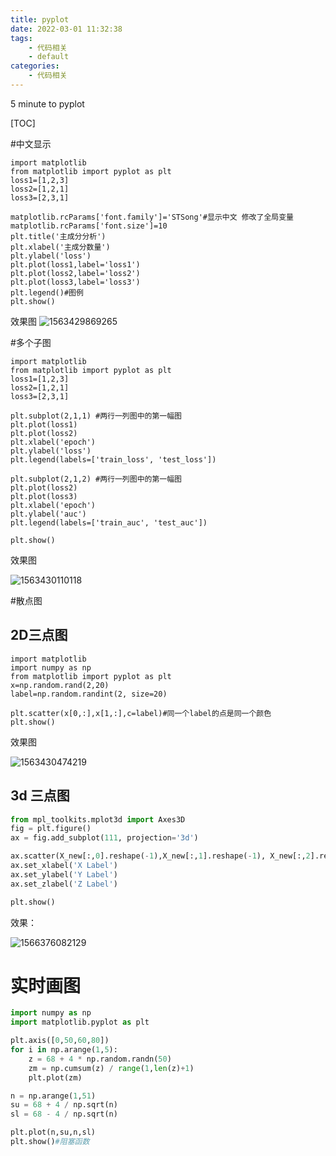 ```yaml
---
title: pyplot
date: 2022-03-01 11:32:38
tags:
    - 代码相关
    - default
categories: 
    - 代码相关
---
```


5 minute to pyplot

<!-- more -->


[TOC]

#中文显示
```
import matplotlib
from matplotlib import pyplot as plt
loss1=[1,2,3]
loss2=[1,2,1]
loss3=[2,3,1]

matplotlib.rcParams['font.family']='STSong'#显示中文 修改了全局变量
matplotlib.rcParams['font.size']=10
plt.title('主成分分析')
plt.xlabel('主成分数量')
plt.ylabel('loss')
plt.plot(loss1,label='loss1')
plt.plot(loss2,label='loss2')
plt.plot(loss3,label='loss3')
plt.legend()#图例
plt.show()
```
效果图
![1563429869265](pics/1563429869265.png)

#多个子图

```
import matplotlib
from matplotlib import pyplot as plt
loss1=[1,2,3]
loss2=[1,2,1]
loss3=[2,3,1]

plt.subplot(2,1,1) #两行一列图中的第一幅图
plt.plot(loss1)
plt.plot(loss2)
plt.xlabel('epoch')
plt.ylabel('loss')
plt.legend(labels=['train_loss', 'test_loss'])

plt.subplot(2,1,2) #两行一列图中的第一幅图
plt.plot(loss2)
plt.plot(loss3)
plt.xlabel('epoch')
plt.ylabel('auc')
plt.legend(labels=['train_auc', 'test_auc'])

plt.show()
```

效果图

![1563430110118](pics/1563430110118.png)

#散点图

## 2D三点图

```
import matplotlib
import numpy as np
from matplotlib import pyplot as plt
x=np.random.rand(2,20)
label=np.random.randint(2, size=20)

plt.scatter(x[0,:],x[1,:],c=label)#同一个label的点是同一个颜色
plt.show()
```

效果图

![1563430474219](./pics/1563430474219.png)

## 3d 三点图

```python
from mpl_toolkits.mplot3d import Axes3D
fig = plt.figure()
ax = fig.add_subplot(111, projection='3d')

ax.scatter(X_new[:,0].reshape(-1),X_new[:,1].reshape(-1), X_new[:,2].reshape(-1))
ax.set_xlabel('X Label')
ax.set_ylabel('Y Label')
ax.set_zlabel('Z Label')

plt.show()
```

效果：

![1566376082129](pyplot.assets/1566376082129.png)

# 实时画图

```python
import numpy as np
import matplotlib.pyplot as plt

plt.axis([0,50,60,80])
for i in np.arange(1,5):
    z = 68 + 4 * np.random.randn(50)
    zm = np.cumsum(z) / range(1,len(z)+1)
    plt.plot(zm)    

n = np.arange(1,51)
su = 68 + 4 / np.sqrt(n)
sl = 68 - 4 / np.sqrt(n)

plt.plot(n,su,n,sl) 
plt.show()#阻塞函数

```

